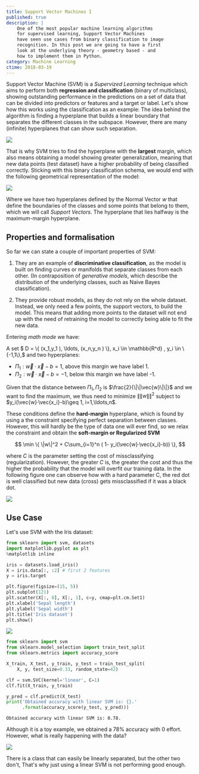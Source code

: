 ```yaml
---
title: Support Vector Machines I
published: true
description: |
    One of the most popular machine learning algorithms
    for supervised learning, Support Vector Machines
    have seen use cases from binary classification to image
    recognition. In this post we are going to have a first
    look at the underlying theory - geometry based - and
    how to implement them in Python.
category: Machine Learning
ctime: 2018-03-19
---
```


Support Vector Machine (SVM) is a *Supervized Learning* technique which aims to perform both **regression and classification** (binary of multiclass), showing outstanding performance in the predictions on a set of data that can be divided into predictors or features and a target or label. Let's show how this works using the classification as an example: The idea behind the algorithm is finding a hyperplane that builds a linear boundary that separates the different classes in the subspace. However, there are many (infinite) hyperplanes that can show such separation.

<img src="../../images/posts/ml/svm/example1.png" class="w-84 my-4 justify-center m-auto">

That is why SVM tries to find the hyperplane with the **largest** margin, which also means obtaining a model showing greater generalization, meaning that new data points (test dataset) have a higher probability of being classified correctly. Sticking with this binary classification schema, we would end with the following geometrical representation of the model:

<img src="../../images/posts/ml/svm/svm_schema.png" class="w-84 my-4 justify-center m-auto">

Where we have two hyperplanes defined by the Normal Vector $w$ that define the boundaries of the classes and some points that belong to them, which we will call *Support Vectors*. The hyperplane that lies halfway is the maximum-margin hyperplane.

## Properties and formalisation

So far we can state a couple of important properties of SVM:

1. They are an example of **discriminative classification**, as the model is built on finding curves or manifolds that separate classes from each other. (In contraposition of *generative models*, which describe the distribution of the underlying classes, such as Naive Bayes classification).

2. They provide robust models, as they do not rely on the whole dataset. Instead, we only need a few points, the support vectors, to build the model. This means that adding more points to the dataset will not end up with the need of retraining the model to correctly being able to fit the new data.

Entering *math mode* we have:

A set $ D = \\{ \(x_1,y_1 \), \ldots, \(x_n,y_n \)  \\}, x_i \in \mathbb{R^d} , y_i \in \\{-1,1\\},$ and two hyperplanes:

* $\Pi_1: \vec{w}·\vec{x}-b=1$, above this margin we have label 1.
* $\Pi_2: \vec{w}·\vec{x}-b=-1$, below this margin we have label -1.

Given that the distance between $\Pi_1, \Pi_2$ is $\frac{2}{\|\|\vec{w}\|\|}$ and we want to find the maximum, we thus need to minimize $\|\|w\|\|^2$ subject to $y_i(\vec{w}·\vec{x_i}-b)\geq 1, i=1,\ldots,n$.

These conditions define the **hard-margin** hyperplane, which is found by using a the constraint specifying perfect separation between classes. However, this will hardly be the type of data one will ever find, so we relax the constraint and obtain the **soft-margin or Regularized SVM**

$$ \min \{ \|w\|^2 + C\sum_{i=1}^n ( 1- y_i(\vec{w}·\vec{x_i}-b))  \}, $$

where $C$ is the parameter setting the cost of missclassifying (regularization). However, the greater $C$ is, the greater the cost and thus the higher the probability that the model will overfit our training data. In the following figure one can observe how with a hard parameter C, the red dot is well classified but new data (cross) gets missclassified if it was a black dot.

<img src="../../images/posts/ml/svm/hardC.png" class="w-84 my-4 justify-center m-auto">

## Use Case

Let's use SVM with the Iris dataset:

```python
from sklearn import svm, datasets
import matplotlib.pyplot as plt
%matplotlib inline

iris = datasets.load_iris()
X = iris.data[:, :2] # first 2 features
y = iris.target

plt.figure(figsize=(15, 5))
plt.subplot(121)
plt.scatter(X[:, 0], X[:, 1], c=y, cmap=plt.cm.Set1)
plt.xlabel('Sepal length')
plt.ylabel('Sepal width')
plt.title('Iris dataset')
plt.show()
```

<img src="../../images/posts/ml/svm/output_0_1.png" class="w-84 my-4 justify-center m-auto">


```python
from sklearn import svm
from sklearn.model_selection import train_test_split
from sklearn.metrics import accuracy_score

X_train, X_test, y_train, y_test = train_test_split(
    X, y, test_size=0.33, random_state=42)

clf = svm.SVC(kernel='linear', C=1)
clf.fit(X_train, y_train) 

y_pred = clf.predict(X_test)
print('Obtained accuracy with linear SVM is: {}.'
      .format(accuracy_score(y_test, y_pred)))
```

    Obtained accuracy with linear SVM is: 0.78.

Although it is a toy example, we obtained a 78% accuracy with 0 effort. However, what is really happening with the data?

<img src="../../images/posts/ml/svm/linearSVM.png" class="w-84 my-4 justify-center m-auto">

There is a class that can easily be linearly separated, but the other two don't, That's why just using a linear SVM is not performing good enough.
